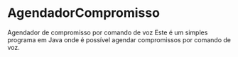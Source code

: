 # AgendadorCompromisso
Agendador de compromisso por comando de voz
Este é um simples programa em Java onde é possível agendar compromissos por comando de voz.
